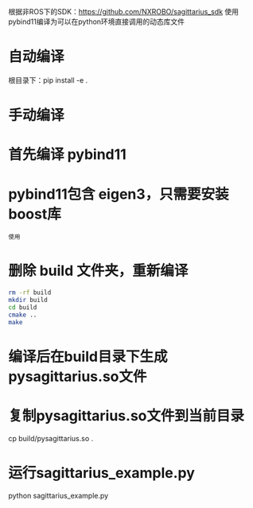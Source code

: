 根据非ROS下的SDK：https://github.com/NXROBO/sagittarius_sdk 使用pybind11编译为可以在python环境直接调用的动态库文件


# 自动编译
根目录下：pip install -e .


# 手动编译
# 首先编译 pybind11

# pybind11包含 eigen3，只需要安装boost库


```
使用
```
# 删除 build 文件夹，重新编译

```bash
rm -rf build
mkdir build
cd build
cmake ..
make
```

# 编译后在build目录下生成pysagittarius.so文件

# 复制pysagittarius.so文件到当前目录
cp build/pysagittarius.so .

# 运行sagittarius_example.py
python sagittarius_example.py
```


